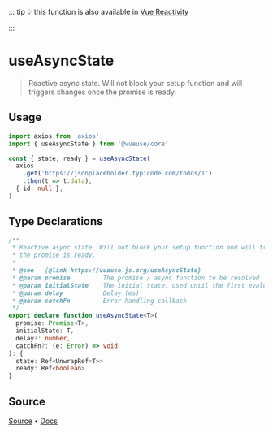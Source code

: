 <!--DEMO_STARTS--><!--DEMO_ENDS-->

<!--HEAD_STARTS-->
::: tip
💡 this function is also available in [Vue Reactivity](https://github.com/vue-reactivity/use)


:::

<!--HEAD_ENDS-->


# useAsyncState

> Reactive async state. Will not block your setup function and will triggers changes once the promise is ready.

## Usage

```ts
import axios from 'axios'
import { useAsyncState } from '@vueuse/core'

const { state, ready } = useAsyncState(
  axios
    .get('https://jsonplaceholder.typicode.com/todos/1')
    .then(t => t.data),
  { id: null },
)
```


<!--FOOTER_STARTS-->
## Type Declarations

```typescript
/**
 * Reactive async state. Will not block your setup function and will triggers changes once
 * the promise is ready.
 *
 * @see   {@link https://vueuse.js.org/useAsyncState}
 * @param promise         The promise / async function to be resolved
 * @param initialState    The initial state, used until the first evaluation finishes
 * @param delay           Delay (ms)
 * @param catchFn         Error handling callback
 */
export declare function useAsyncState<T>(
  promise: Promise<T>,
  initialState: T,
  delay?: number,
  catchFn?: (e: Error) => void
): {
  state: Ref<UnwrapRef<T>>
  ready: Ref<boolean>
}
```

## Source

[Source](https://github.com/antfu/vueuse/blob/master/packages/core/useAsyncState/index.ts) • [Docs](https://github.com/antfu/vueuse/blob/master/packages/core/useAsyncState/index.md)


<!--FOOTER_ENDS-->